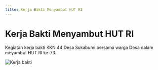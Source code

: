 ```yaml
---
title: Kerja Bakti Menyambut HUT RI
---
```


# Kerja Bakti Menyambut HUT RI

Kegiatan kerja bakti KKN 44 Desa Sukabumi bersama warga Desa dalam meyambut HUT RI ke-73.

![Kerja bakti](/img/kerjabakti.jpg)
